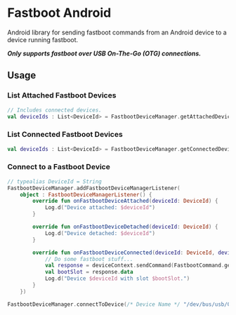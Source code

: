 # Fastboot Android

Android library for sending fastboot commands from an Android device to a device running fastboot.

***Only supports fastboot over USB On-The-Go (OTG) connections.***


## Usage
### List Attached Fastboot Devices
```kotlin
// Includes connected devices.
val deviceIds : List<DeviceId> = FastbootDeviceManager.getAttachedDeviceIds()
```

### List Connected Fastboot Devices
```kotlin
val deviceIds : List<DeviceId> = FastbootDeviceManager.getConnectedDeviceIds()
```

### Connect to a Fastboot Device
```kotlin
// typealias DeviceId = String
FastbootDeviceManager.addFastbootDeviceManagerListener(
    object : FastbootDeviceManagerListener() {
        override fun onFastbootDeviceAttached(deviceId: DeviceId) {
            Log.d("Device attached: $deviceId")
        }

        override fun onFastbootDeviceDetached(deviceId: DeviceId) {
            Log.d("Device detached: $deviceId")
        }

        override fun onFastbootDeviceConnected(deviceId: DeviceId, deviceContext: FastbootDeviceContext) {
            // Do some fastboot stuff...
            val response = deviceContext.sendCommand(FastbootCommand.getVar("current-slot"))
            val bootSlot = response.data
            Log.d("Device $deviceId with slot $bootSlot.")
        }
    })

FastbootDeviceManager.connectToDevice(/* Device Name */ "/dev/bus/usb/001/002")
```
